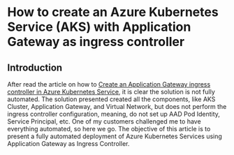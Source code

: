 # How to create an Azure Kubernetes Service (AKS) with Application Gateway as ingress controller

## Introduction

After read the article on how to [Create an Application Gateway ingress controller in Azure Kubernetes Service](https://docs.microsoft.com/en-us/azure/terraform/terraform-create-k8s-cluster-with-aks-applicationgateway-ingress), it is clear the solution is not fully automated. The solution presented created all the components, like AKS Cluster, Application Gateway, and Virtual Network, but does not perform the ingress controller configuration, meaning, do not set up AAD Pod Identity, Service Principal, etc. One of my customers challenged me to have everything automated, so here we go. The objective of this article is to present a fully automated deployment of Azure Kubernetes Services using Application Gateway as Ingress Controller.



